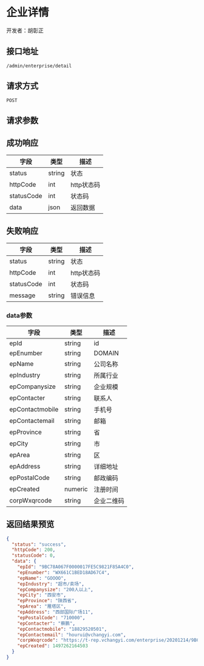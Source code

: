 # 企业详情

开发者：胡彰正

## 接口地址

`/admin/enterprise/detail`

## 请求方式

`POST`

## 请求参数

## 成功响应

| 字段       | 类型    | 描述        |
| ---------- | ------- | ----------- |
| status    | string  | 状态    |
| httpCode     | int  | http状态码    |
| statusCode | int  | 状态码 |
| data  | json  | 返回数据      |

## 失败响应

| 字段       | 类型    | 描述        |
| ---------- | ------- | ----------- |
| status    | string  | 状态    |
| httpCode     | int  | http状态码    |
| statusCode | int  | 状态码 |
| message  | string  | 错误信息      |

### data参数

| 字段 | 类型 | 描述 |
| --- | --- | --- |
| epId | string | id |
| epEnumber | string | DOMAIN |
| epName | string | 公司名称 |
| epIndustry | string | 所属行业 |
| epCompanysize | string | 企业规模|
| epContacter | string | 联系人 |
| epContactmobile | string | 手机号 |
| epContactemail | string |  邮箱 |
| epProvince | string |  省 |
| epCity | string |  市 |
| epArea | string |  区 |
| epAddress | string |  详细地址 |
| epPostalCode | string |  邮政编码 |
| epCreated | numeric | 注册时间 |
| corpWxqrcode | string |  企业二维码 |

## 返回结果预览

```json
{
  "status": "success",
  "httpCode": 200,
  "statusCode": 0,
  "data": {
    "epId": "9BC78A067F0000017FE5C9821F85A4C0",
    "epEnumber": "WX661C1BED18AD67C4",
    "epName": "GOOOO",
    "epIndustry": "超市/卖场",
    "epCompanysize": "200人以上",
    "epCity": "西安市",
    "epProvince": "陕西省",
    "epArea": "雁塔区",
    "epAddress": "西部国际广场11",
    "epPostalCode": "710000",
    "epContacter": "蔡鹏",
    "epContactmobile": "18829520501",
    "epContactemail": "hourui@vchangyi.com",
    "corpWxqrcode": "https://t-rep.vchangyi.com/enterprise/20201214/9BC78A067F0000017FE5C9821F85A4C0QRCODE.jpg",
    "epCreated": 1497262164503
  }
}
```
